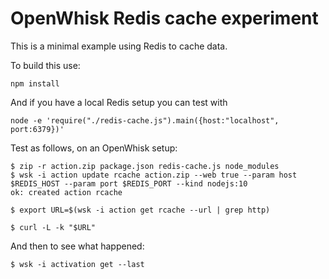 OpenWhisk Redis cache experiment
===

This is a  minimal example using Redis to cache data.

To build this use:

    npm install
    
And if you have a local Redis setup you can test with

    node -e 'require("./redis-cache.js").main({host:"localhost", port:6379})'
    
Test as follows, on an OpenWhisk setup:

    $ zip -r action.zip package.json redis-cache.js node_modules
    $ wsk -i action update rcache action.zip --web true --param host $REDIS_HOST --param port $REDIS_PORT --kind nodejs:10
    ok: created action rcache

    $ export URL=$(wsk -i action get rcache --url | grep http)

    $ curl -L -k "$URL"

And then to see what happened:

    $ wsk -i activation get --last

